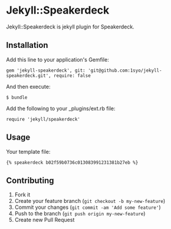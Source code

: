 # Jekyll::Speakerdeck

Jekyll::Speakerdeck is jekyll plugin for Speakerdeck.

## Installation

Add this line to your application's Gemfile:

    gem 'jekyll-speakerdeck', git: 'git@github.com:1syo/jekyll-speakerdeck.git', require: false

And then execute:

    $ bundle

Add the following to your _plugins/ext.rb file:

    require 'jekyll/speakerdeck'

## Usage

Your template file:

    {% speakerdeck b02f59b0736c013083991231381b27eb %}

## Contributing

1. Fork it
2. Create your feature branch (`git checkout -b my-new-feature`)
3. Commit your changes (`git commit -am 'Add some feature'`)
4. Push to the branch (`git push origin my-new-feature`)
5. Create new Pull Request

